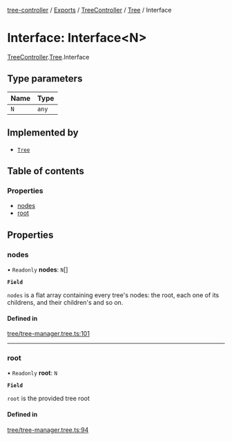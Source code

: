 [tree-controller](../README.md) / [Exports](../modules.md) / [TreeController](../modules/TreeController.md) / [Tree](../modules/TreeController.Tree.md) / Interface

# Interface: Interface<N\>

[TreeController](../modules/TreeController.md).[Tree](../modules/TreeController.Tree.md).Interface

## Type parameters

| Name | Type |
| :------ | :------ |
| `N` | `any` |

## Implemented by

- [`Tree`](../classes/TreeController.Tree-1.md)

## Table of contents

### Properties

- [nodes](TreeController.Tree.Interface.md#nodes)
- [root](TreeController.Tree.Interface.md#root)

## Properties

### nodes

• `Readonly` **nodes**: `N`[]

**`Field`**

`nodes` is a flat array containing every tree's nodes:
the root, each one of its childrens, and their children's
and so on.

#### Defined in

[tree/tree-manager.tree.ts:101](https://github.com/aexklon/tree-controller/blob/cc5f0c3/src/tree/tree-manager.tree.ts#L101)

___

### root

• `Readonly` **root**: `N`

**`Field`**

`root` is the provided tree root

#### Defined in

[tree/tree-manager.tree.ts:94](https://github.com/aexklon/tree-controller/blob/cc5f0c3/src/tree/tree-manager.tree.ts#L94)
